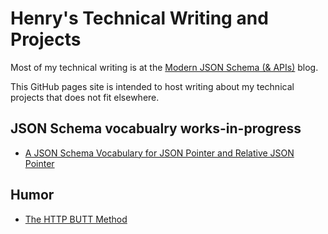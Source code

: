 # Henry's Technical Writing and Projects

Most of my technical writing is at the [Modern JSON Schema (& APIs)](https://modern-json-schema.com) blog.

This GitHub pages site is intended to host writing about my technical
projects that does not fit elsewhere.

## JSON Schema vocabualry works-in-progress
* [A JSON Schema Vocabulary for JSON Pointer and Relative JSON Pointer](/jsonpointer-jsonschema-vocabulary/)

## Humor
* [The HTTP BUTT Method](./lulz/draft-handrews-butt-method.html)
